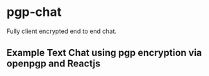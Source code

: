 # pgp-chat
Fully client encrypted end to end chat.
## Example Text Chat using pgp encryption via openpgp and Reactjs

